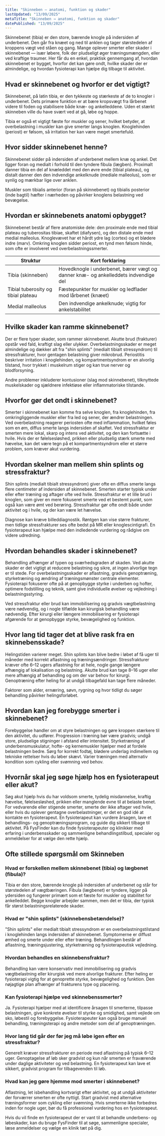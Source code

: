 ```yaml
---
title: "Skinneben – anatomi, funktion og skader"
lastUpdated: "13/09/2025"
metaTitle: "Skinneben → anatomi, funktion og skader"
datePublished: "13/09/2025"
---
```


Skinnebenet (tibia) er den store, bærende knogle på indersiden af underbenet. Den går fra knæet og ned til anklen og tager størstedelen af kroppens vægt ved ståen og gang. Mange oplever smerter eller skader i skinnebenet — især løbere, folk der pludseligt øger træningsmængden, eller ved kraftige traumer. Her får du en enkel, praktisk gennemgang af, hvordan skinnebenet er bygget, hvorfor det kan gøre ondt, hvilke skader der er almindelige, og hvordan fysioterapi kan hjælpe dig tilbage til aktivitet.

## Hvad er skinnebenet og hvorfor er det vigtigt?

Skinnebenet, på latin tibia, er den tykkeste og stærkeste af de to knogler i underbenet. Dets primære funktion er at bære kropsvægt fra lårbenet videre til foden og stabilisere både knæ- og ankelleddene. Uden et stærkt skinneben ville du have svært ved at gå, løbe og hoppe.

Tibia er også et vigtigt fæste for muskler og sener, hvilket betyder, at overbelastning i muskler kan give smerter langs knoglen. Knoglehinden (periost) er følsom, så irritation her kan være meget smertefuld.

## Hvor sidder skinnebenet henne?

Skinnebenet sidder på indersiden af underbenet mellem knæ og ankel. Det ligger foran og medialt i forhold til den tyndere fibula (lægben). Proximalt danner tibia en del af knæleddet med den øvre ende (tibial plateau), og distalt danner den den indvendige ankelknude (mediale malleolus), som er synlig og mærkbar lige over anklen.

Muskler som tibialis anterior (foran på skinnebenet) og tibialis posterior (inde bagtil) hæfter i nærheden og påvirker knoglens belastning ved bevægelse.

## Hvordan er skinnebenets anatomi opbygget?

Skinnebenet består af flere anatomiske dele: den proximale ende med tibial plateau og tuberositas tibiae, skaftet (diafysen), og den distale ende med medial malleolus. Knoglevævet har et hårdt ydre lag (cortex) og et blødere indre (marv). Omkring knoglen sidder periost, en tynd men følsom hinde, som ofte er involveret ved overbelastningssmerter.

| Struktur | Kort forklaring |
|---|---|
| Tibia (skinneben) | Hovedknogle i underbenet, bærer vægt og danner knæ- og ankelleddets indvendige del |
| Tibial tuberosity og tibial plateau | Fæstepunkter for muskler og ledflader mod lårbenet (knæet) |
| Medial malleolus | Den indvendige ankelknude; vigtig for ankelstabilitet |

## Hvilke skader kan ramme skinnebenet?

Der er flere typer skader, som rammer skinnebenet. Akutte brud (frakturer) opstår ved fald, kraftigt slag eller ulykker. Overbelastningsskader er meget almindelige og dækker alt fra "shin splints" (medialt tibialt stressyndrom) til stressfrakturer, hvor gentagen belastning giver mikrobrud. Periostitis beskriver irritation i knoglehinden, og kompartmentsyndrom er en alvorlig tilstand, hvor trykket i muskelrum stiger og kan true nerver og blodforsyning.

Andre problemer inkluderer kontusioner (slag mod skinnebenet), tilknyttede muskelskader og sjældnere infektiøse eller inflammatoriske tilstande.

## Hvorfor gør det ondt i skinnebenet?

Smerter i skinnebenet kan komme fra selve knoglen, fra knoglehinden, fra omkringliggende muskler eller fra led og sener, der ændrer belastningen. Ved overbelastning reagerer periosten ofte med inflammation, hvilket føles som en øm, diffus smerte langs indersiden af skaftet. Ved stressfraktur er smerten mere lokal, skarp og intens ved aktivitet, og den kan fortsætte i hvile. Hvis der er følelsesløshed, prikken eller pludselig stærk smerte med hævelse, kan det være tegn på et kompartmentsyndrom eller et større problem, som kræver akut vurdering.

## Hvordan skelner man mellem shin splints og stressfraktur?

Shin splints (medialt tibialt stressyndrom) giver ofte en diffus smerte langs flere centimeter af indersiden af skinnebenet. Smerten starter typisk under eller efter træning og aftager ofte ved hvile. Stressfraktur er et lille brud i knoglen, som giver en mere fokuseret smerte ved et bestemt punkt, som også kan være ømt ved berøring. Stressfraktur gør ofte ondt både under aktivitet og i hvile, og der kan være let hævelse.

Diagnose kan kræve billeddiagnostik. Røntgen kan vise større frakturer, men tidlige stressfrakturer ses ofte bedst på MR eller knoglescintigrafi. En fysioterapeut kan hjælpe med den indledende vurdering og rådgive om videre udredning.

## Hvordan behandles skader i skinnebenet?

Behandling afhænger af typen og sværhedsgraden af skaden. Ved akutte skader er det vigtigt at reducere belastning og sikre, at ingen alvorlige tegn er til stede. For overbelastningsskader er aflastning, gradvis genoptræning, styrketræning og ændring af træningsmønster centrale elementer. Fysioterapi fokuserer ofte på at genopbygge styrke i underben og hofter, optimere fodstilling og teknik, samt give individuelle øvelser og vejledning i belastningsstyring.

Ved stressfraktur eller brud kan immobilisering og gradvis vægtbelastning være nødvendig, og i nogle tilfælde kan kirurgisk behandling være nødvendig. Efter kirurgi eller længere immobilisering er fysioterapi afgørende for at genopbygge styrke, bevægelighed og funktion.

## Hvor lang tid tager det at blive rask fra en skinnebensskade?

Helingstiden varierer meget. Shin splints kan blive bedre i løbet af få uger til måneder med korrekt aflastning og træningsændringer. Stressfrakturer kræver ofte 6–12 ugers aflastning for at hele, nogle gange længere afhængig af lokalisation og belastning. Akutte brud kan tage 8–16 uger eller mere afhængig af behandling og om der var behov for kirurgi. Genoptræning efter heling for at undgå tilbagefald kan tage flere måneder.

Faktorer som alder, ernæring, søvn, rygning og hvor tidligt du søger behandling påvirker helingsforløbet.

## Hvordan kan jeg forebygge smerter i skinnebenet?

Forebyggelse handler om at styre belastningen og gøre kroppen stærkere til den aktivitet, du udfører. Progression i træning bør være gradvis; undgå store, pludselige stigninger i afstand eller intensitet. Styrketræning af underbensmuskulatur, hofte- og kernemuskler hjælper med at fordele belastningen bedre. Sørg for korrekt fodtøj, blødere underlag indimellem og tekniske rettelser hvis du løber skævt. Varier træningen med alternativ kondition som cykling eller svømning ved behov.

## Hvornår skal jeg søge hjælp hos en fysioterapeut eller akut?

Søg akut hjælp hvis du har voldsom smerte, tydelig misdannelse, kraftig hævelse, følelsesløshed, prikken eller manglende evne til at belaste benet. For vedvarende eller stigende smerter, smerte der ikke aftager ved hvile, eller hvis du oplever gentagne overbelastninger, er det en god idé at kontakte en fysioterapeut. En fysioterapeut kan vurdere årsagen, lave et behandlings- og genoptræningsprogram, og guide dig sikkert tilbage til aktivitet. På FysFinder kan du finde fysioterapeuter og klinikker med erfaring i underbensskader og sammenligne behandlingstilbud, specialer og anmeldelser for at vælge den rette hjælp.

## Ofte stillede spørgsmål om Skinneben

### Hvad er forskellen mellem skinnebenet (tibia) og lægbenet (fibula)?
Tibia er den store, bærende knogle på indersiden af underbenet og står for størstedelen af vægtbæringen. Fibula (lægbenet) er tyndere, ligger på ydersiden og fungerer primært som et fæste for muskler og stabilitet for ankelleddet. Begge knogler arbejder sammen, men det er tibia, der typisk får størst belastningsrelaterede skader.

### Hvad er "shin splints" (skinnebensbetændelse)?
"Shin splints" eller medialt tibialt stressyndrom er en overbelastningstilstand i knoglehinden langs indersiden af skinnebenet. Symptomerne er diffust ømhed og smerte under eller efter træning. Behandlingen består af aflastning, træningsjustering, styrketræning og fysioterapeutisk vejledning.

### Hvordan behandles en skinnebensfraktur?
Behandling kan være konservativ med immobilisering og gradvis vægtbelastning eller kirurgisk ved mere alvorlige frakturer. Efter heling er fysioterapi vigtig for at genoprette styrke, bevægelighed og funktion. Den nøjagtige plan afhænger af frakturens type og placering.

### Kan fysioterapi hjælpe ved skinnebenssmerter?
Ja. Fysioterapi hjælper med at identificere årsagen til smerterne, tilpasse belastningen, give konkrete øvelser til styrke og smidighed, samt vejlede om sko, løbestil og forebyggelse. Fysioterapeuter kan også bruge manuel behandling, træningsterapi og andre metoder som del af genoptræningen.

### Hvor lang tid går der før jeg må løbe igen efter en stressfraktur?
Generelt kræver stressfrakturer en periode med aflastning på typisk 6–12 uger. Genoptagelse af løb sker gradvist og kun når smerten er fraværende under daglige aktiviteter og ved belastning. En fysioterapeut kan lave et sikkert, gradvist program for tilbagevenden til løb.

### Hvad kan jeg gøre hjemme mod smerter i skinnebenet?
Aflastning, let isbehandling kortvarigt efter aktivitet, og at undgå aktiviteter der forværrer smerten er ofte nyttigt. Start gradvist med alternative træningsformer som cykling eller svømning. Hvis smerterne ikke forbedres inden for nogle uger, bør du få professionel vurdering hos en fysioterapeut.

Hvis du vil finde en fysioterapeut der er vant til at behandle underbens- og løbeskader, kan du bruge FysFinder til at søge, sammenligne specialer, læse anmeldelser og vælge en klinik tæt på dig.